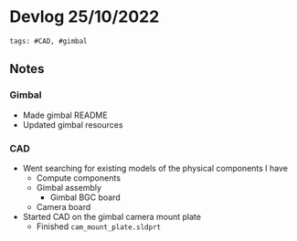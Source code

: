 # Devlog 25/10/2022

```text
tags: #CAD, #gimbal
```

## Notes

### Gimbal

- Made gimbal README
- Updated gimbal resources

### CAD

- Went searching for existing models of the physical components I have
  - Compute components
  - Gimbal assembly
    - Gimbal BGC board
  - Camera board
- Started CAD on the gimbal camera mount plate
  - Finished `cam_mount_plate.sldprt`
